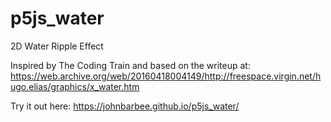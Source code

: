 # p5js_water
2D Water Ripple Effect

Inspired by The Coding Train and based on the writeup at: https://web.archive.org/web/20160418004149/http://freespace.virgin.net/hugo.elias/graphics/x_water.htm

Try it out here: https://johnbarbee.github.io/p5js_water/
